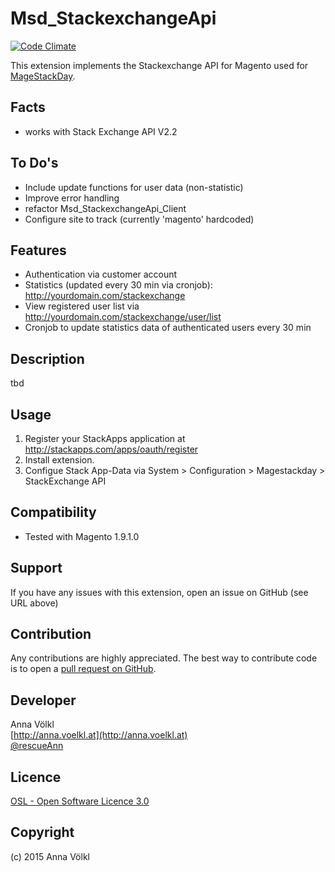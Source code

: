 Msd_StackexchangeApi
================
[![Code Climate](https://codeclimate.com/github/avoelkl/Msd_StackexchangeApi/badges/gpa.svg)](https://codeclimate.com/github/avoelkl/Msd_StackexchangeApi)

This extension implements the Stackexchange API for Magento used for [MageStackDay](http://www.magestackday.com).

Facts
-----
- works with Stack Exchange API V2.2

To Do's
-----
* Include update functions for user data (non-statistic)
* Improve error handling
* refactor Msd_StackexchangeApi_Client
* Configure site to track (currently 'magento' hardcoded)


Features
-----------
* Authentication via customer account
* Statistics (updated every 30 min via cronjob): http://yourdomain.com/stackexchange
* View registered user list via http://yourdomain.com/stackexchange/user/list
* Cronjob to update statistics data of authenticated users every 30 min

Description
-----------
tbd

Usage
-----
1. Register your StackApps application at http://stackapps.com/apps/oauth/register
2. Install extension.
3. Configue Stack App-Data via System > Configuration > Magestackday > StackExchange API

Compatibility
-------------
- Tested with Magento 1.9.1.0

Support
-------
If you have any issues with this extension, open an issue on GitHub (see URL above)

Contribution
------------
Any contributions are highly appreciated. The best way to contribute code is to open a
[pull request on GitHub](https://help.github.com/articles/using-pull-requests).

Developer
---------
Anna Völkl  
[http://anna.voelkl.at](http://anna.voelkl.at)  
[@rescueAnn](https://twitter.com/rescueAnn)

Licence
-------
[OSL - Open Software Licence 3.0](http://opensource.org/licenses/osl-3.0.php)

Copyright
---------
(c) 2015 Anna Völkl

